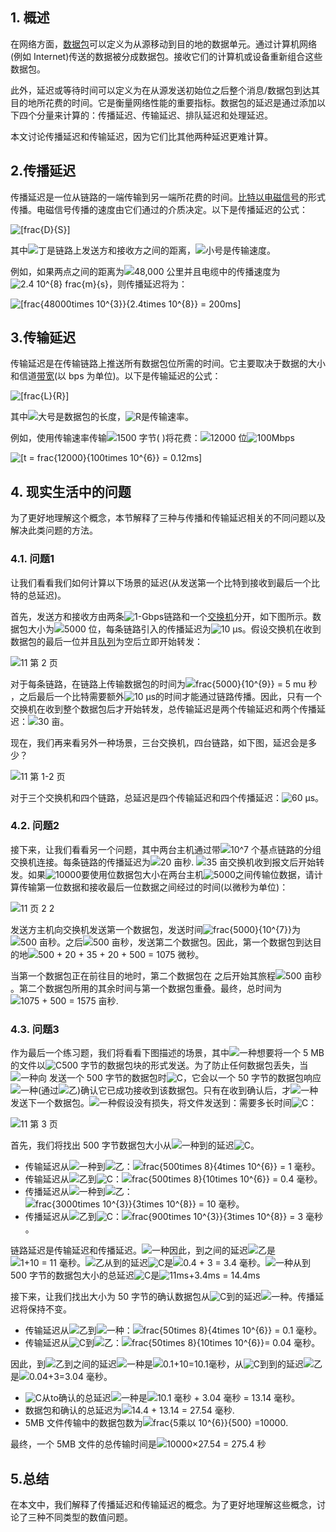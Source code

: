 ## 1. 概述

在网络方面，[数据包](https://www.baeldung.com/cs/networking-packet-fragment-frame-datagram-segment)可以定义为从源移动到目的地的数据单元。通过计算机网络(例如 Internet)传送的数据被分成数据包。接收它们的计算机或设备重新组合这些数据包。

此外，延迟或等待时间可以定义为在从源发送初始位之后整个消息/数据包到达其目的地所花费的时间。它是衡量网络性能的重要指标。数据包的延迟是通过添加以下四个分量来计算的：传播延迟、传输延迟、排队延迟和处理延迟。

本文讨论传播延迟和传输延迟，因为它们比其他两种延迟更难计算。

## 2.传播延迟

传播延迟是一位从链路的一端传输到另一端所花费的时间。[比特以电磁信号](https://en.wikipedia.org/wiki/Electromagnetic_radiation)的形式传播。电磁信号传播的速度由它们通过的介质决定。以下是传播延迟的公式：

 ![[frac{D}{S}]](https://www.baeldung.com/wp-content/ql-cache/quicklatex.com-83c78c9d25dadd85a6a4c4b5eb3c88bd_l3.svg)

其中![丁](https://www.baeldung.com/wp-content/ql-cache/quicklatex.com-c10ec9debc8ec5dce4c3c5887557202d_l3.svg)是链路上发送方和接收方之间的距离，![小号](https://www.baeldung.com/wp-content/ql-cache/quicklatex.com-52fd2a0fc27878e7dfce68d4632b4ffb_l3.svg)是传输速度。

例如，如果两点之间的距离为![48,000 公里](https://www.baeldung.com/wp-content/ql-cache/quicklatex.com-f74d60ec9984d6b7460818c743a3aa8c_l3.svg)并且电缆中的传播速度为![2.4  10^{8} frac{m}{s}](https://www.baeldung.com/wp-content/ql-cache/quicklatex.com-75793460756247218f1197313a5992d5_l3.svg)，则传播延迟将为：

 ![[frac{48000times 10^{3}}{2.4times 10^{8}} = 200ms]](https://www.baeldung.com/wp-content/ql-cache/quicklatex.com-15173fd578e63f6998b414e7da238808_l3.svg)

## 3.传输延迟

传输延迟是在传输链路上推送所有数据包位所需的时间。它主要取决于数据的大小和信道[带宽](https://en.wikipedia.org/wiki/Bandwidth_(computing))(以 bps 为单位)。以下是传输延迟的公式：

 ![[frac{L}{R}]](https://www.baeldung.com/wp-content/ql-cache/quicklatex.com-83890c32024c846a29483cf0dc828c65_l3.svg)

其中![大号](https://www.baeldung.com/wp-content/ql-cache/quicklatex.com-48d71fca322532f0abc2c4ad2cf98154_l3.svg)是数据包的长度，![R](https://www.baeldung.com/wp-content/ql-cache/quicklatex.com-d6abdd487c56e5efbb2c9522ed4b9360_l3.svg)是传输速率。

例如，使用传输速率传输![1500 字节](https://www.baeldung.com/wp-content/ql-cache/quicklatex.com-9de69b5d55c58e19b34deb8e58f2872d_l3.svg)( )将花费：![12000 位](https://www.baeldung.com/wp-content/ql-cache/quicklatex.com-fdd91f3c69c2f4bc861602aa930fbc0e_l3.svg)![100Mbps](https://www.baeldung.com/wp-content/ql-cache/quicklatex.com-c637a7b6ebf59dce5884d57cf7116f19_l3.svg)

 ![[t = frac{12000}{100times 10^{6}} = 0.12ms]](https://www.baeldung.com/wp-content/ql-cache/quicklatex.com-c67a193b0eea440dcb9337cdf7307a4b_l3.svg)

## 4. 现实生活中的问题

为了更好地理解这个概念，本节解释了三种与传播和传输延迟相关的不同问题以及解决此类问题的方法。

### 4.1. 问题1

让我们看看我们如何计算以下场景的延迟(从发送第一个比特到接收到最后一个比特的总延迟)。

首先，发送方和接收方由两条![1-Gbps](https://www.baeldung.com/wp-content/ql-cache/quicklatex.com-5dcebebc08e31869cc6146eac616373a_l3.svg)链路和一个[交换机](https://en.wikipedia.org/wiki/Network_switch)分开，如下图所示。数据包大小为![5000 位](https://www.baeldung.com/wp-content/ql-cache/quicklatex.com-fc207bb0c4ab05df39ff4f1d8e958e19_l3.svg)，每条链路引入的传播延迟为![10 μs](https://www.baeldung.com/wp-content/ql-cache/quicklatex.com-e69cc1a3a66e53d6793f47ea523cc4ef_l3.svg)。假设交换机在收到数据包的最后一位并且[队列](https://www.baeldung.com/cs/types-of-queues)为空后立即开始转发：

![11 第 2 页](https://www.baeldung.com/wp-content/uploads/sites/4/2021/06/11-Page-2.jpg)

对于每条链路，在链路上传输数据包的时间为![frac{5000}{10^{9}} = 5 mu 秒](https://www.baeldung.com/wp-content/ql-cache/quicklatex.com-c2b530f0e35206f8759b5b620047a292_l3.svg)，之后最后一个比特需要额外![10 μs](https://www.baeldung.com/wp-content/ql-cache/quicklatex.com-e69cc1a3a66e53d6793f47ea523cc4ef_l3.svg)的时间才能通过链路传播。因此，只有一个交换机在收到整个数据包后才开始转发，总传输延迟是两个传输延迟和两个传播延迟：![30 亩](https://www.baeldung.com/wp-content/ql-cache/quicklatex.com-4cb04bd3586e20a2ccd17bb3eed25127_l3.svg)。

现在，我们再来看另外一种场景，三台交换机，四台链路，如下图，延迟会是多少？

![11 第 1-2 页](https://www.baeldung.com/wp-content/uploads/sites/4/2021/06/11-Page-1-2.jpg)

对于三个交换机和四个链路，总延迟是四个传输延迟和四个传播延迟：![60 μs](https://www.baeldung.com/wp-content/ql-cache/quicklatex.com-3df6f0ef5aa8b0d9aa86841ee7b8ebf5_l3.svg)。

### 4.2. 问题2

接下来，让我们看看另一个问题，其中两台主机通过带![10^7 个基点](https://www.baeldung.com/wp-content/ql-cache/quicklatex.com-38059b336d0d98d88327e687c852342c_l3.svg)链路的分组交换机连接。每条链路的传播延迟为![20 亩秒](https://www.baeldung.com/wp-content/ql-cache/quicklatex.com-487439f9b4748606ba256b400907896a_l3.svg). ![35 亩](https://www.baeldung.com/wp-content/ql-cache/quicklatex.com-097b5eec60357b6633115aa98b7aecec_l3.svg)交换机收到报文后开始转发。如果![10000](https://www.baeldung.com/wp-content/ql-cache/quicklatex.com-4cda5496bed473c62b78d0f9f40f0a0b_l3.svg)要使用位数据包大小在两台主机![5000](https://www.baeldung.com/wp-content/ql-cache/quicklatex.com-d51a696d38bd0f795678d53869036902_l3.svg)之间传输位数据，请计算传输第一位数据和接收最后一位数据之间经过的时间(以微秒为单位)：

![11 页 2 2](https://www.baeldung.com/wp-content/uploads/sites/4/2021/06/11-Page-2_2.jpg)

发送方主机向交换机发送第一个数据包，发送时间![frac{5000}{10^{7}}](https://www.baeldung.com/wp-content/ql-cache/quicklatex.com-65ca05e61eb3a0ca04cdfb0985500c30_l3.svg)为![500 亩秒](https://www.baeldung.com/wp-content/ql-cache/quicklatex.com-f680ee57324a617ebdd88d75ab991b8b_l3.svg)。之后![500 亩秒](https://www.baeldung.com/wp-content/ql-cache/quicklatex.com-f680ee57324a617ebdd88d75ab991b8b_l3.svg)，发送第二个数据包。因此，第一个数据包到达目的地![500 + 20 + 35 + 20 + 500 = 1075 微秒](https://www.baeldung.com/wp-content/ql-cache/quicklatex.com-ab11ae8e9c4607a309633cc1098d0e71_l3.svg)。

当第一个数据包正在前往目的地时，第二个数据包在 之后开始其旅程![500 亩秒](https://www.baeldung.com/wp-content/ql-cache/quicklatex.com-f680ee57324a617ebdd88d75ab991b8b_l3.svg)。第二个数据包所用的其余时间与第一个数据包重叠。最终，总时间为![1075 + 500 = 1575 亩秒](https://www.baeldung.com/wp-content/ql-cache/quicklatex.com-18cae2aee64d36c1b64adba2ad3e8e54_l3.svg).

### 4.3. 问题3

作为最后一个练习题，我们将看看下图描述的场景，其中![一种](https://www.baeldung.com/wp-content/ql-cache/quicklatex.com-816b613a4f79d4bf9cb51396a9654120_l3.svg)想要将一个 5 MB 的文件以![C](https://www.baeldung.com/wp-content/ql-cache/quicklatex.com-ed12970f60569db1dfd9f13289854a0d_l3.svg)500 字节的数据包块的形式发送。为了防止任何数据包丢失，当![一种](https://www.baeldung.com/wp-content/ql-cache/quicklatex.com-816b613a4f79d4bf9cb51396a9654120_l3.svg)向 发送一个 500 字节的数据包时![C](https://www.baeldung.com/wp-content/ql-cache/quicklatex.com-ed12970f60569db1dfd9f13289854a0d_l3.svg)，它会以一个 50 字节的数据包响应![一种](https://www.baeldung.com/wp-content/ql-cache/quicklatex.com-816b613a4f79d4bf9cb51396a9654120_l3.svg)(通过![乙](https://www.baeldung.com/wp-content/ql-cache/quicklatex.com-c74288aabc0e2ca280d25d92bf1a1ec2_l3.svg))确认它已成功接收到该数据包。只有在收到确认后，才![一种](https://www.baeldung.com/wp-content/ql-cache/quicklatex.com-816b613a4f79d4bf9cb51396a9654120_l3.svg)发送下一个数据包。![一种](https://www.baeldung.com/wp-content/ql-cache/quicklatex.com-816b613a4f79d4bf9cb51396a9654120_l3.svg)假设没有损失，将文件发送到：需要多长时间![C](https://www.baeldung.com/wp-content/ql-cache/quicklatex.com-ed12970f60569db1dfd9f13289854a0d_l3.svg)：

![11 第 3 页](https://www.baeldung.com/wp-content/uploads/sites/4/2021/06/11-Page-3.jpg)

首先，我们将找出 500 字节数据包大小从![一种](https://www.baeldung.com/wp-content/ql-cache/quicklatex.com-816b613a4f79d4bf9cb51396a9654120_l3.svg)到的延迟![C](https://www.baeldung.com/wp-content/ql-cache/quicklatex.com-ed12970f60569db1dfd9f13289854a0d_l3.svg)。

-   传输延迟从![一种](https://www.baeldung.com/wp-content/ql-cache/quicklatex.com-816b613a4f79d4bf9cb51396a9654120_l3.svg)到![乙](https://www.baeldung.com/wp-content/ql-cache/quicklatex.com-c74288aabc0e2ca280d25d92bf1a1ec2_l3.svg)：![frac{500times 8}{4times 10^{6}} = 1 毫秒](https://www.baeldung.com/wp-content/ql-cache/quicklatex.com-8e28e6e80f04821eb3c6be3478d22971_l3.svg)。
-   传输延迟从![乙](https://www.baeldung.com/wp-content/ql-cache/quicklatex.com-c74288aabc0e2ca280d25d92bf1a1ec2_l3.svg)到![C](https://www.baeldung.com/wp-content/ql-cache/quicklatex.com-ed12970f60569db1dfd9f13289854a0d_l3.svg)：![frac{500times 8}{10times 10^{6}} = 0.4 毫秒](https://www.baeldung.com/wp-content/ql-cache/quicklatex.com-35c64ff54964edc98abfcf7fb94fba3f_l3.svg)。
-   传播延迟从![一种](https://www.baeldung.com/wp-content/ql-cache/quicklatex.com-816b613a4f79d4bf9cb51396a9654120_l3.svg)到![乙](https://www.baeldung.com/wp-content/ql-cache/quicklatex.com-c74288aabc0e2ca280d25d92bf1a1ec2_l3.svg)：![frac{3000times 10^{3}}{3times 10^{8}} = 10 毫秒](https://www.baeldung.com/wp-content/ql-cache/quicklatex.com-950abe01b18f4328c82283d5d2494df0_l3.svg)。
-   传播延迟从![乙](https://www.baeldung.com/wp-content/ql-cache/quicklatex.com-c74288aabc0e2ca280d25d92bf1a1ec2_l3.svg)到![C](https://www.baeldung.com/wp-content/ql-cache/quicklatex.com-ed12970f60569db1dfd9f13289854a0d_l3.svg)：![frac{900times 10^{3}}{3times 10^{8}} = 3 毫秒](https://www.baeldung.com/wp-content/ql-cache/quicklatex.com-88d2f07fcb1f6b74d6193e0010019cc9_l3.svg)。

链路延迟是传输延迟和传播延迟。![一种](https://www.baeldung.com/wp-content/ql-cache/quicklatex.com-816b613a4f79d4bf9cb51396a9654120_l3.svg)因此，到之间的延迟![乙](https://www.baeldung.com/wp-content/ql-cache/quicklatex.com-c74288aabc0e2ca280d25d92bf1a1ec2_l3.svg)是![1+10 = 11 毫秒](https://www.baeldung.com/wp-content/ql-cache/quicklatex.com-699d682f06dfa9de700de339ac6b3402_l3.svg)。![乙](https://www.baeldung.com/wp-content/ql-cache/quicklatex.com-c74288aabc0e2ca280d25d92bf1a1ec2_l3.svg)从到的延迟![C](https://www.baeldung.com/wp-content/ql-cache/quicklatex.com-ed12970f60569db1dfd9f13289854a0d_l3.svg)是![0.4 + 3 = 3.4 毫秒](https://www.baeldung.com/wp-content/ql-cache/quicklatex.com-4081202a566577aa36caa6cdf5401dc2_l3.svg)。![一种](https://www.baeldung.com/wp-content/ql-cache/quicklatex.com-816b613a4f79d4bf9cb51396a9654120_l3.svg)从到500 字节的数据包大小的总延迟![C](https://www.baeldung.com/wp-content/ql-cache/quicklatex.com-ed12970f60569db1dfd9f13289854a0d_l3.svg)是![11ms+3.4ms = 14.4ms](https://www.baeldung.com/wp-content/ql-cache/quicklatex.com-2ff9e1a05bac09a2bcb78238279646d1_l3.svg)

接下来，让我们找出大小为 50 字节的确认数据包从![C](https://www.baeldung.com/wp-content/ql-cache/quicklatex.com-ed12970f60569db1dfd9f13289854a0d_l3.svg)到的延迟![一种](https://www.baeldung.com/wp-content/ql-cache/quicklatex.com-816b613a4f79d4bf9cb51396a9654120_l3.svg)。传播延迟将保持不变。

-   传输延迟从![乙](https://www.baeldung.com/wp-content/ql-cache/quicklatex.com-c74288aabc0e2ca280d25d92bf1a1ec2_l3.svg)到![一种](https://www.baeldung.com/wp-content/ql-cache/quicklatex.com-816b613a4f79d4bf9cb51396a9654120_l3.svg)：![frac{50times 8}{4times 10^{6}} = 0.1 毫秒](https://www.baeldung.com/wp-content/ql-cache/quicklatex.com-0446a423866c4c33c60905e42994a5bb_l3.svg)。
-   传输延迟从![C](https://www.baeldung.com/wp-content/ql-cache/quicklatex.com-ed12970f60569db1dfd9f13289854a0d_l3.svg)到![乙](https://www.baeldung.com/wp-content/ql-cache/quicklatex.com-c74288aabc0e2ca280d25d92bf1a1ec2_l3.svg)：![frac{50times 8}{10times 10^{6}}= 0.04 毫秒](https://www.baeldung.com/wp-content/ql-cache/quicklatex.com-4514a2cae23970dd614cfb8f279a6064_l3.svg)。

因此，到![乙](https://www.baeldung.com/wp-content/ql-cache/quicklatex.com-c74288aabc0e2ca280d25d92bf1a1ec2_l3.svg)到之间的延迟![一种](https://www.baeldung.com/wp-content/ql-cache/quicklatex.com-816b613a4f79d4bf9cb51396a9654120_l3.svg)是![0.1+10=10.1毫秒](https://www.baeldung.com/wp-content/ql-cache/quicklatex.com-015732339febfbc3dea76c1d6582db0d_l3.svg)，从![C](https://www.baeldung.com/wp-content/ql-cache/quicklatex.com-ed12970f60569db1dfd9f13289854a0d_l3.svg)到到的延迟![乙](https://www.baeldung.com/wp-content/ql-cache/quicklatex.com-c74288aabc0e2ca280d25d92bf1a1ec2_l3.svg)是![0.04+3=3.04 毫秒](https://www.baeldung.com/wp-content/ql-cache/quicklatex.com-68de6bc54031d42065b9a050db75298c_l3.svg)。

-   ![C](https://www.baeldung.com/wp-content/ql-cache/quicklatex.com-ed12970f60569db1dfd9f13289854a0d_l3.svg)从to确认的总延迟![一种](https://www.baeldung.com/wp-content/ql-cache/quicklatex.com-816b613a4f79d4bf9cb51396a9654120_l3.svg)是![10.1 毫秒 + 3.04 毫秒 = 13.14 毫秒](https://www.baeldung.com/wp-content/ql-cache/quicklatex.com-df72d82cfd5bd85cfac78f6cd6641401_l3.svg)。
-   数据包和确认的总延迟为![14.4 + 13.14 = 27.54 毫秒](https://www.baeldung.com/wp-content/ql-cache/quicklatex.com-a0bab4be6ddc0e358ff685e86d75470e_l3.svg).
-   5MB 文件传输中的数据包数为![frac{5乘以 10^{6}}{500} =10000](https://www.baeldung.com/wp-content/ql-cache/quicklatex.com-b10af9691738c23b1cecc0d9f6021c41_l3.svg).

最终，一个 5MB 文件的总传输时间是![10000×27.54 = 275.4 秒](https://www.baeldung.com/wp-content/ql-cache/quicklatex.com-eddea424ea9aba86c2f8cdb5bf9ea2a3_l3.svg)

## 5.总结

在本文中，我们解释了传播延迟和传输延迟的概念。为了更好地理解这些概念，讨论了三种不同类型的数值问题。